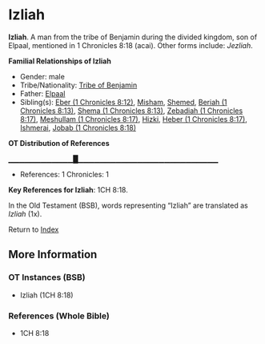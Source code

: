 # Izliah
**Izliah**. 
A man from the tribe of Benjamin during the divided kingdom, son of Elpaal, mentioned in 1 Chronicles 8:18 (acai). 
Other forms include: 
*Jezliah*. 




**Familial Relationships of Izliah**


* Gender: male
* Tribe/Nationality: [Tribe of Benjamin](../../../groups/md/acai/Benjamin.md)
* Father: [Elpaal](Elpaal.md)
* Sibling(s): [Eber (1 Chronicles 8:12)](Eber.3.md), [Misham](Misham.md), [Shemed](Shemed.md), [Beriah (1 Chronicles 8:13)](Beriah.3.md), [Shema (1 Chronicles 8:13)](Shema.3.md), [Zebadiah (1 Chronicles 8:17)](Zebadiah.2.md), [Meshullam (1 Chronicles 8:17)](Meshullam.4.md), [Hizki](Hizki.md), [Heber (1 Chronicles 8:17)](Heber.4.md), [Ishmerai](Ishmerai.md), [Jobab (1 Chronicles 8:18)](Jobab.5.md)


**OT Distribution of References**

▁▁▁▁▁▁▁▁▁▁▁▁█▁▁▁▁▁▁▁▁▁▁▁▁▁▁▁▁▁▁▁▁▁▁▁▁▁▁
* References: 1 Chronicles: 1



**Key References for Izliah**: 
1CH 8:18. 


In the Old Testament (BSB), words representing “Izliah” are translated as 
*Izliah* (1x). 




Return to [Index](00-Index.md)

## More Information

### OT Instances (BSB)

* Izliah (1CH 8:18)



### References (Whole Bible)

* 1CH 8:18



